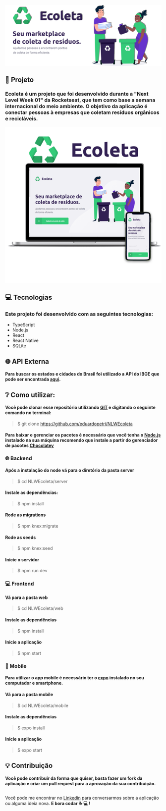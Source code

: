 ![Ecoleta Logo](https://github.com/eduardopetri/NLWEcoleta/blob/master/Ecoletaimage.png)

## :triangular_ruler: Projeto
### Ecoleta é um projeto que foi desenvolvido durante a "Next Level Week 01" da Rocketseat, que tem como base a semana internacional do meio  ambiente. O objetivo da aplicação é conectar pessoas à empresas que coletam resíduos orgânicos e recicláveis.
![Ecoleta mockup](https://github.com/eduardopetri/NLWEcoleta/blob/master/EcoletaMockup.png)

## :computer: Tecnologias
### Este projeto foi desenvolvido com as seguintes tecnologias:
* TypeScript
* Node.js
* React
* React Native
* SQLite

## :globe_with_meridians: API Externa
#### Para buscar os estados e cidades do Brasil foi utilizado a API do IBGE que pode ser encontrada [aqui](https://servicodados.ibge.gov.br/api/docs/localidades).

## :grey_question: Como utilizar:
#### Você pode clonar esse repositório utilizando [GIT](https://git-scm.com/) e digitando o seguinte comando no terminal: 
> $ git clone https://github.com/eduardopetri/NLWEcoleta

#### Para baixar e gerenciar os pacotes é necessário que você tenha o [Node.js](https://nodejs.org/en/) instalado na sua máquina recomendo que instale a partir do gerenciador de pacotes [Chocolatey](https://chocolatey.org/)
### :globe_with_meridians: Backend
#### Após a instalação do node vá para o diretório da pasta server
> $ cd NLWEcoleta/server

#### Instale as dependências:
> $ npm install

#### Rode as migrations
> $ npm knex:migrate

#### Rode as seeds
> $ npm knex:seed

#### Inicie o servidor
> $ npm run dev

### :computer: Frontend

#### Vá para a pasta web
> $ cd NLWEcoleta/web

#### Instale as dependências
> $ npm install

#### Inicie a aplicação
> $ npm start

### :iphone: Mobile
#### Para utilizar o app mobile é necessário ter o [expo](https://expo.io/) instalado no seu computador e smartphone.

#### Vá para a pasta mobile
> $ cd NLWEcoleta/mobile

#### Instale as dependências
> $ expo install

#### Inicie a aplicação
> $ expo start

## :bulb: Contribuição
#### Você pode contribuir da forma que quiser, basta fazer um fork da aplicação e criar um pull request para a aprovação da sua contribuição. 

##
Você pode me encontrar no [Linkedin](https://www.linkedin.com/in/eduardo-petri/) para conversarmos sobre a aplicação ou alguma ideia nova. __E bora codar :coffee: :computer: !__
